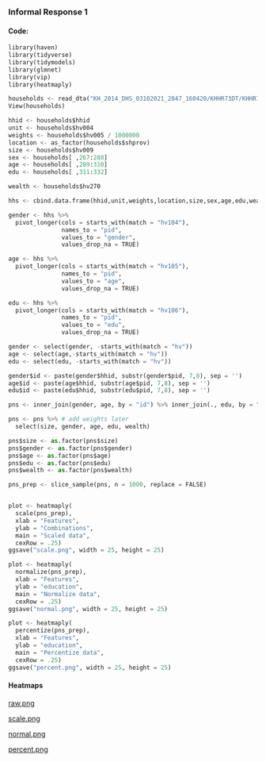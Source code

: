 ### Informal Response 1

#### Code:
``` python
library(haven)
library(tidyverse)
library(tidymodels)
library(glmnet)
library(vip)
library(heatmaply)

households <- read_dta("KH_2014_DHS_03102021_2047_160420/KHHR73DT/KHHR73FL.DTA")
View(households)

hhid <- households$hhid
unit <- households$hv004
weights <- households$hv005 / 1000000
location <- as_factor(households$shprov)
size <- households$hv009
sex <- households[ ,267:288]
age <- households[ ,289:310]
edu <- households[ ,311:332]

wealth <- households$hv270

hhs <- cbind.data.frame(hhid,unit,weights,location,size,sex,age,edu,wealth)

gender <- hhs %>%
  pivot_longer(cols = starts_with(match = "hv104"),
               names_to = "pid",
               values_to = "gender",
               values_drop_na = TRUE)

age <- hhs %>%
  pivot_longer(cols = starts_with(match = "hv105"),
               names_to = "pid",
               values_to = "age",
               values_drop_na = TRUE)

edu <- hhs %>%
  pivot_longer(cols = starts_with(match = "hv106"),
               names_to = "pid",
               values_to = "edu",
               values_drop_na = TRUE)

gender <- select(gender, -starts_with(match = "hv"))
age <- select(age,-starts_with(match = "hv"))
edu <- select(edu, -starts_with(match = "hv"))

gender$id <- paste(gender$hhid, substr(gender$pid, 7,8), sep = '')
age$id <- paste(age$hhid, substr(age$pid, 7,8), sep = '')
edu$id <- paste(edu$hhid, substr(edu$pid, 7,8), sep = '')

pns <- inner_join(gender, age, by = "id") %>% inner_join(., edu, by = "id")

pns <- pns %>% # add weights later
  select(size, gender, age, edu, wealth)

pns$size <- as.factor(pns$size)
pns$gender <- as.factor(pns$gender)
pns$age <- as.factor(pns$age)
pns$edu <- as.factor(pns$edu)
pns$wealth <- as.factor(pns$wealth)

pns_prep <- slice_sample(pns, n = 1000, replace = FALSE)


plot <- heatmaply(
  scale(pns_prep),
  xlab = "Features",
  ylab = "Combinations",
  main = "Scaled data",
  cexRow = .25)
ggsave("scale.png", width = 25, height = 25)

plot <- heatmaply(
  normalize(pns_prep),
  xlab = "Features",
  ylab = "education",
  main = "Normalize data",
  cexRow = .25)
ggsave("normal.png", width = 25, height = 25)

plot <- heatmaply(
  percentize(pns_prep),
  xlab = "Features",
  ylab = "education",
  main = "Percentize data",
  cexRow = .25)
ggsave("percent.png", width = 25, height = 25)
```

#### Heatmaps
[raw.png](https://github.com/rj-bartlett/Informal-Response-Module-2/issues/4#issue-877796342)

[scale.png](https://github.com/rj-bartlett/Informal-Response-Module-2/issues/1#issue-858411370)

[normal.png](https://github.com/rj-bartlett/Informal-Response-Module-2/issues/2#issue-858411658)

[percent.png](https://github.com/rj-bartlett/Informal-Response-Module-2/issues/3#issue-858411825)
